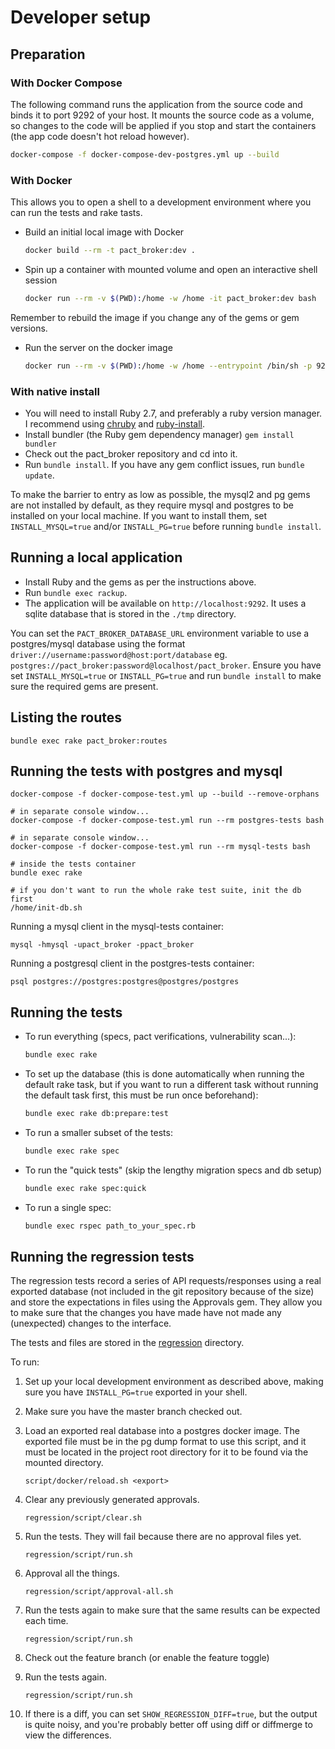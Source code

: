 # Developer setup

## Preparation

### With Docker Compose

The following command runs the application from the source code and binds it to port 9292 of your host. It mounts the source code as a volume, so changes to the code will be applied if you stop and start the containers (the app code doesn't hot reload however).

```sh
docker-compose -f docker-compose-dev-postgres.yml up --build
```

### With Docker

This allows you to open a shell to a development environment where you can run the tests and rake tasts.

* Build an initial local image with Docker

    ```sh
    docker build --rm -t pact_broker:dev .
    ```

* Spin up a container with mounted volume and open an interactive shell session

    ```sh
    docker run --rm -v $(PWD):/home -w /home -it pact_broker:dev bash
    ```

Remember to rebuild the image if you change any of the gems or gem versions.

* Run the server on the docker image

    ```sh
    docker run --rm -v $(PWD):/home -w /home --entrypoint /bin/sh -p 9292:9292 -it pact_broker:dev /usr/local/bin/start
    ```

### With native install

* You will need to install Ruby 2.7, and preferably a ruby version manager. I recommend using [chruby][chruby] and [ruby-install][ruby-install].
* Install bundler (the Ruby gem dependency manager) `gem install bundler`
* Check out the pact_broker repository and cd into it.
* Run `bundle install`. If you have any gem conflict issues, run `bundle update`.

To make the barrier to entry as low as possible, the mysql2 and pg gems are not installed by default, as they require mysql and postgres to be installed on your local machine. If you want to install them, set `INSTALL_MYSQL=true` and/or `INSTALL_PG=true` before running `bundle install`.

## Running a local application

* Install Ruby and the gems as per the instructions above.
* Run `bundle exec rackup`.
* The application will be available on `http://localhost:9292`. It uses a sqlite database that is stored in the `./tmp` directory.

You can set the `PACT_BROKER_DATABASE_URL` environment variable to use a postgres/mysql database using the format `driver://username:password@host:port/database` eg. `postgres://pact_broker:password@localhost/pact_broker`. Ensure you have set `INSTALL_MYSQL=true` or `INSTALL_PG=true` and run `bundle install` to make sure the required gems are present.

## Listing the routes

```
bundle exec rake pact_broker:routes
```

## Running the tests with postgres and mysql

```
docker-compose -f docker-compose-test.yml up --build --remove-orphans

# in separate console window...
docker-compose -f docker-compose-test.yml run --rm postgres-tests bash

# in separate console window...
docker-compose -f docker-compose-test.yml run --rm mysql-tests bash

# inside the tests container
bundle exec rake

# if you don't want to run the whole rake test suite, init the db first
/home/init-db.sh
```

Running a mysql client in the mysql-tests container:

```
mysql -hmysql -upact_broker -ppact_broker
```

Running a postgresql client in the postgres-tests container:

```
psql postgres://postgres:postgres@postgres/postgres
```

## Running the tests

* To run everything (specs, pact verifications, vulnerability scan...):
  ```sh
  bundle exec rake
  ```
* To set up the database (this is done automatically when running the default rake task, but if you want to run a different task without running the default task first, this must be run once beforehand):
  ```sh
  bundle exec rake db:prepare:test
  ```
* To run a smaller subset of the tests:
  ```sh
  bundle exec rake spec
  ```
* To run the "quick tests" (skip the lengthy migration specs and db setup)
  ```sh
  bundle exec rake spec:quick
  ```
* To run a single spec:
  ```sh
  bundle exec rspec path_to_your_spec.rb
  ```

## Running the regression tests

The regression tests record a series of API requests/responses using a real exported database (not included in the git repository because of the size) and store the expectations in files using the Approvals gem. They allow you to make sure that the changes you have made have not made any (unexpected) changes to the interface.

The tests and files are stored in the [regression](regression) directory.

To run:

1. Set up your local development environment as described above, making sure you have `INSTALL_PG=true` exported in your shell.

1. Make sure you have the master branch checked out.

1. Load an exported real database into a postgres docker image. The exported file must be in the pg dump format to use this script, and it must be located in the project root directory for it to be found via the mounted directory.

    ```
    script/docker/reload.sh <export>

    ```
1. Clear any previously generated approvals.

    ```
    regression/script/clear.sh
    ```

1. Run the tests. They will fail because there are no approval files yet.

    ```
    regression/script/run.sh
    ```

1. Approval all the things.

    ```
    regression/script/approval-all.sh
    ```

1. Run the tests again to make sure that the same results can be expected each time.

    ```
    regression/script/run.sh
    ```

1. Check out the feature branch (or enable the feature toggle)

1. Run the tests again.
    ```
    regression/script/run.sh
    ```

1. If there is a diff, you can set `SHOW_REGRESSION_DIFF=true`, but the output is quite noisy, and you're probably better off using diff or diffmerge to view the differences.

[chruby]: https://github.com/postmodern/chruby
[ruby-install]: https://github.com/postmodern/ruby-install
